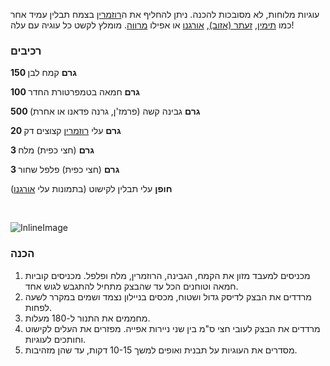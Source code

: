 עוגיות מלוחות, לא מסובכות להכנה. ניתן להחליף את ה[רוזמרין](/herb/rosemary) בצמח תבלין עמיד אחר כמו [תימין](/herb/thyme), [זעתר (אזוב)](/herb/zaatar), [אורגנו](/herb/oregano) או אפילו [מרווה](/herb/sage). מומלץ לקשט כל עוגיה עם עלה!

### רכיבים

**150 גרם** קמח לבן

**100 גרם** חמאה בטמפרטורת החדר

**500 גרם** גבינה קשה (פרמז'ן, גרנה פדאנו או אחרת)

**20 גרם** עלי [רוזמרין](/herb/rosemary) קצוצים דק

**3 גרם** (חצי כפית) מלח

**3 גרם** (חצי כפית) פלפל שחור

**חופן** עלי תבלין לקישוט (בתמונות עלי [אורגנו](/herb/oregano))

&nbsp;



![InlineImage](process.jpg)

### הכנה

1. מכניסים למעבד מזון את הקמח, הגבינה, הרוזמרין, מלח ופלפל. מכניסים קוביות חמאה וטוחנים הכל עד שהבצק מתחיל להתגבש לגוש אחד.
2. מרדדים את הבצק לדיסק גדול ושטוח, מכסים בניילון נצמד ושמים במקרר לשעה לפחות.
3. מחממים את התנור ל-180 מעלות.
4. מרדדים את הבצק לעובי חצי ס"מ בין שני ניירות אפייה. מפזרים את העלים לקישוט וחותכים לעוגיות.
5. מסדרים את העוגיות על תבנית ואופים למשך 10-15 דקות, עד שהן מזהיבות. 